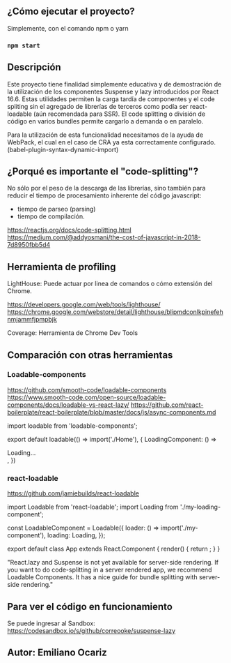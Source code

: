 
## ¿Cómo ejecutar el proyecto? 

Simplemente, con el comando npm o yarn 

### `npm start`

## Descripción

Este proyecto tiene finalidad simplemente educativa y de demostración de la utilización de los componentes Suspense y lazy introducidos por React 16.6.
Estas utilidades permiten la carga tardía de componentes y el code spliting sin el agregado de librerías de terceros como podía ser react-loadable (aún recomendada para SSR). 
El code splitting o división de código en varios bundles permite cargarlo a demanda o en paralelo.

Para la utilización de esta funcionalidad necesitamos de la ayuda de WebPack, el cual en el caso de CRA ya esta correctamente configurado. (babel-plugin-syntax-dynamic-import)

## ¿Porqué es importante el "code-splitting"? 

No sólo por el peso de la descarga de las librerías, sino también para reducir el tiempo de procesamiento inherente del código javascript: 
 - tiempo de parseo (parsing)
 - tiempo de compilación.

https://reactjs.org/docs/code-splitting.html
https://medium.com/@addyosmani/the-cost-of-javascript-in-2018-7d8950fbb5d4

## Herramienta de profiling

LightHouse: Puede actuar por linea de comandos o cómo extensión del Chrome. 

https://developers.google.com/web/tools/lighthouse/
https://chrome.google.com/webstore/detail/lighthouse/blipmdconlkpinefehnmjammfjpmpbjk

Coverage: Herramienta de Chrome Dev Tools

## Comparación con otras herramientas

### Loadable-components

https://github.com/smooth-code/loadable-components
https://www.smooth-code.com/open-source/loadable-components/docs/loadable-vs-react-lazy/
https://github.com/react-boilerplate/react-boilerplate/blob/master/docs/js/async-components.md

import loadable from 'loadable-components';

export default loadable(() => import('./Home'), {
  LoadingComponent: () => <div>Loading...</div>,
})

### react-loadable

https://github.com/jamiebuilds/react-loadable

import Loadable from 'react-loadable';
import Loading from './my-loading-component';

const LoadableComponent = Loadable({
  loader: () => import('./my-component'),
  loading: Loading,
});

export default class App extends React.Component {
  render() {
    return <LoadableComponent/>;
  }
}

"React.lazy and Suspense is not yet available for server-side rendering. If you want to do code-splitting in a server rendered app, we recommend Loadable Components. It has a nice guide for bundle splitting with server-side rendering."



## Para ver el código en funcionamiento

Se puede ingresar al Sandbox: https://codesandbox.io/s/github/correooke/suspense-lazy

## Autor: Emiliano Ocariz